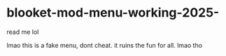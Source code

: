 # blooket-mod-menu-working-2025-
 read me lol





































































































































































































lmao this is a fake menu, dont cheat. it ruins the fun for all.
 lmao tho
